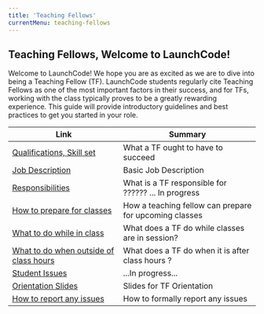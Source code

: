 ```yaml
---
title: 'Teaching Fellows'
currentMenu: teaching-fellows
---
```


## Teaching Fellows, Welcome to LaunchCode!

Welcome to LaunchCode! We hope you are as excited as we are to dive into being a Teaching Fellow (TF). LaunchCode students regularly cite Teaching Fellows as one of the most important factors in their success, and for TFs, working with the class typically proves to be a greatly rewarding experience. This guide will provide introductory guidelines and best practices to get you started in your role. 

| Link | Summary |
|-----|------------|
[Qualifications, Skill set](../qualifications/) | What a TF ought to have to succeed
[Job Description](../job-description/) | Basic Job Description
[Responsibilities](../responsibilities/) | What is a TF responsible for ?????? ... In progress
[How to prepare for classes](../class-prep/) | How a teaching fellow can prepare for upcoming classes
[What to do while in class](../in-class/) | What does a TF do while classes are in session?
[What to do when outside of class hours](../beyond-class/) | What does a TF do when it is after class hours ?
[Student Issues](../students/) |  ...In progress...
[Orientation Slides](../slides//) | Slides for TF Orientation
[How to report any issues](../issues/) | How to formally report any issues



